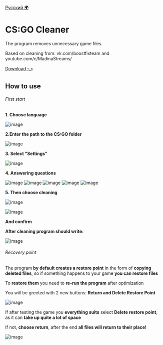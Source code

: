 
[Русский 🌍](README_ru.md)

# CS:GO Cleaner
The program removes unnecessary game files.

Based on cleaning from: vk.com/boostfixteam and youtube.com/c/MadinaStreams/

[Download 👈](https://github.com/stanico/csgocleaner/releases/)
## How to use
###### First start
**1. Choose language**

![image](https://user-images.githubusercontent.com/49199507/158034996-42ea4f89-9159-46b5-a1ea-19321aa35cd5.png)


**2.Enter the path to the CS:GO folder**

![image](https://user-images.githubusercontent.com/49199507/158035031-9fb7f62c-2a8a-498c-b01b-ad479fa8109f.png)


**3. Select "Settings"**

![image](https://user-images.githubusercontent.com/49199507/158035041-9559775d-09f5-4b63-879b-c6c4f45b891a.png)


**4. Answering questions**

![image](https://user-images.githubusercontent.com/49199507/158035047-04df3b42-c6a6-49bb-a448-f2e2ec20689c.png)
![image](https://user-images.githubusercontent.com/49199507/158035055-70c602c7-e32f-466b-8400-213b7e87bf87.png)
![image](https://user-images.githubusercontent.com/49199507/158035061-11ce143e-29e2-4087-adb2-80cffa606451.png)
![image](https://user-images.githubusercontent.com/49199507/158035065-632da203-3b6b-4e71-9efa-c6a3104adabc.png)
![image](https://user-images.githubusercontent.com/49199507/158035075-eda8ba99-0567-4656-b86a-6f75255fb3de.png)

**5. Then choose cleaning**

![image](https://user-images.githubusercontent.com/49199507/158035089-a8255442-67e5-4217-a7c4-995d028de924.png)

![image](https://user-images.githubusercontent.com/49199507/158035100-1852d936-1eff-4736-9e97-e6241545bc61.png)

**And confirm**

**After cleaning program should write:**

![image](https://user-images.githubusercontent.com/49199507/158035113-3da50078-6fe9-4a31-a25e-d7d793788b7b.png)

###### Recovery point
The program **by default creates a restore point** in the form of **copying deleted files**, so if something happens to your game **you can restore files**

To **restore them** you need to **re-run the program** after optimization

You will be greeted with 2 new buttons: **Return and Delete Restore Point**

![image](https://user-images.githubusercontent.com/49199507/158035219-88c7479c-2c7d-4347-95f4-97ba45efd27a.png)

If after testing the game you **everything suits** select **Delete restore point**, as it can **take up quite a lot of space**

If not, **choose return**, after the end **all files will return to their place!**

![image](https://user-images.githubusercontent.com/49199507/158035231-9f534dae-efab-4d58-bcc9-820700d7c735.png)



